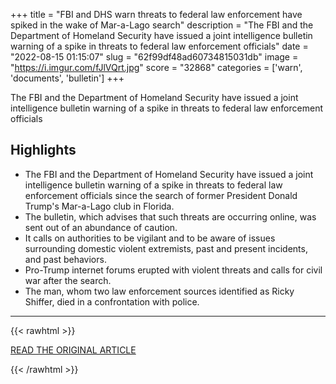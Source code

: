 +++
title = "FBI and DHS warn threats to federal law enforcement have spiked in the wake of Mar-a-Lago search"
description = "The FBI and the Department of Homeland Security have issued a joint intelligence bulletin warning of a spike in threats to federal law enforcement officials"
date = "2022-08-15 01:15:07"
slug = "62f99df48ad60734815031db"
image = "https://i.imgur.com/fJlVQrt.jpg"
score = "32868"
categories = ['warn', 'documents', 'bulletin']
+++

The FBI and the Department of Homeland Security have issued a joint intelligence bulletin warning of a spike in threats to federal law enforcement officials

## Highlights

- The FBI and the Department of Homeland Security have issued a joint intelligence bulletin warning of a spike in threats to federal law enforcement officials since the search of former President Donald Trump's Mar-a-Lago club in Florida.
- The bulletin, which advises that such threats are occurring online, was sent out of an abundance of caution.
- It calls on authorities to be vigilant and to be aware of issues surrounding domestic violent extremists, past and present incidents, and past behaviors.
- Pro-Trump internet forums erupted with violent threats and calls for civil war after the search.
- The man, whom two law enforcement sources identified as Ricky Shiffer, died in a confrontation with police.

---

{{< rawhtml >}}
  <p class="article-category">
    <a target="_blank" href="https://www.nbcnews.com/politics/politics-news/fbi-dhs-warn-threats-federal-law-enforcement-spiked-wake-mar-lago-sear-rcna43024">READ THE ORIGINAL ARTICLE</a>
  </p>
{{< /rawhtml >}}

